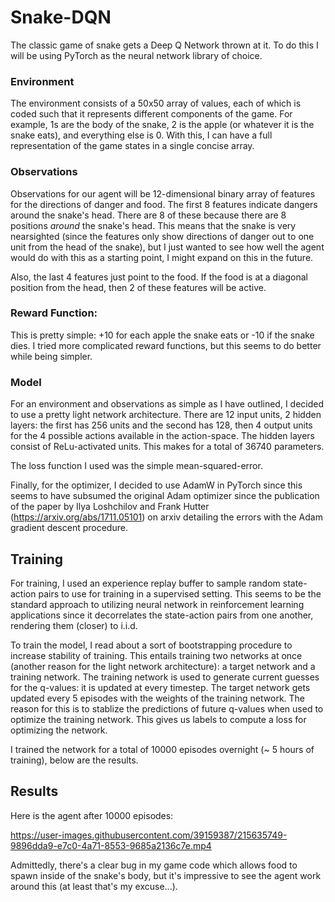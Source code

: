 # Snake-DQN

The classic game of snake gets a Deep Q Network thrown at it.
To do this I will be using PyTorch as the neural network library of choice.

### Environment

The environment consists of a 50x50 array of values, each of which is coded such that it represents different components of the game. For example, 1s are the body of the snake, 2 is the apple (or whatever it is the snake eats), and everything else is 0. With this, I can have a full representation of the game states in a single concise array.

### Observations

Observations for our agent will be 12-dimensional binary array of features for the directions of danger and food. The first 8 features indicate dangers around the snake's head. There are 8 of these because there are 8 positions *around* the snake's head. This means that the snake is very nearsighted (since the features only show directions of danger out to one unit from the head of the snake), but I just wanted to see how well the agent would do with this as a starting point, I might expand on this in the future. 

Also, the last 4 features just point to the food. If the food is at a diagonal position from the head, then 2 of these features will be active.

### Reward Function:

This is pretty simple: +10 for each apple the snake eats or -10 if the snake dies. I tried more complicated reward functions, but this seems to do better while being simpler.

### Model

For an environment and observations as simple as I have outlined, I decided to use a pretty light network architecture. There are 12 input units, 2 hidden layers: the first has 256 units and the second has 128, then 4 output units for the 4 possible actions available in the action-space. The hidden layers consist of ReLu-activated units. This makes for a total of 36740 parameters. 

The loss function I used was the simple mean-squared-error. 

Finally, for the optimizer, I decided to use AdamW in PyTorch since this seems to have subsumed the original Adam optimizer since the publication of the paper by Ilya Loshchilov and Frank Hutter (https://arxiv.org/abs/1711.05101) on arxiv detailing the errors with the Adam gradient descent procedure.

## Training

For training, I used an experience replay buffer to sample random state-action pairs to use for training in a supervised setting. This seems to be the standard approach to utilizing neural network in reinforcement learning applications since it decorrelates the state-action pairs from one another, rendering them (closer) to i.i.d.

To train the model, I read about a sort of bootstrapping procedure to increase stability of training. This entails training two networks at once (another reason for the light network architecture): a target network and a training network. The training network is used to generate current guesses for the q-values: it is updated at every timestep. The target network gets updated every 5 episodes with the weights of the training network. The reason for this is to stablize the predictions of future q-values when used to optimize the training network. This gives us labels to compute a loss for optimizing the network.

I trained the network for a total of 10000 episodes overnight (~ 5 hours of training), below are the results.

## Results

Here is the agent after 10000 episodes:

https://user-images.githubusercontent.com/39159387/215635749-9896dda9-e7c0-4a71-8553-9685a2136c7e.mp4

Admittedly, there's a clear bug in my game code which allows food to spawn inside of the snake's body, but it's impressive to see the agent work around this (at least that's my excuse...).
